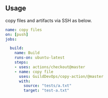 ## Usage

copy files and artifacts via SSH as below.

```yaml
name: copy files
on: [push]
jobs:

  build:
    name: Build
    runs-on: ubuntu-latest
    steps:
    - uses: actions/checkout@master
    - name: copy file
      uses: GuildDevOps/copy-action/@master
      with:
        source: "tests/a.txt"
        target: "test-a.txt"
```
